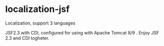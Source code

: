 # localization-jsf
Localization, support 3 languages

JSF2.3 with CDI, configured for using with Apache Tomcat 8/9 .
Enjoy JSF 2.3 and CDI togheter.

